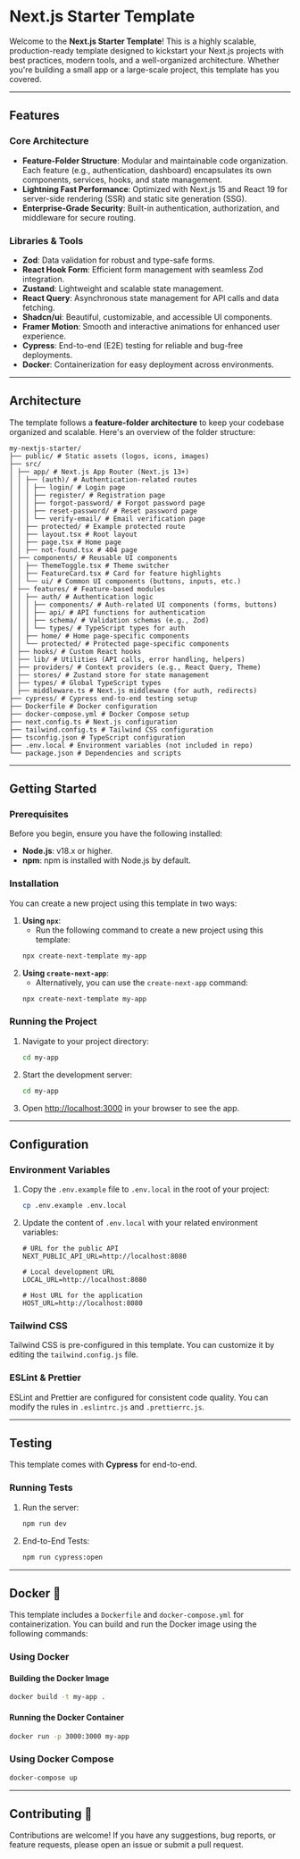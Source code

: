 # Next.js Starter Template

Welcome to the **Next.js Starter Template**! This is a highly scalable, production-ready template designed to kickstart your Next.js projects with best practices, modern tools, and a well-organized architecture. Whether you're building a small app or a large-scale project, this template has you covered.

---

## Features

### Core Architecture

- **Feature-Folder Structure**: Modular and maintainable code organization. Each feature (e.g., authentication, dashboard) encapsulates its own components, services, hooks, and state management.
- **Lightning Fast Performance**: Optimized with Next.js 15 and React 19 for server-side rendering (SSR) and static site generation (SSG).
- **Enterprise-Grade Security**: Built-in authentication, authorization, and middleware for secure routing.

### Libraries & Tools

- **Zod**: Data validation for robust and type-safe forms.
- **React Hook Form**: Efficient form management with seamless Zod integration.
- **Zustand**: Lightweight and scalable state management.
- **React Query**: Asynchronous state management for API calls and data fetching.
- **Shadcn/ui**: Beautiful, customizable, and accessible UI components.
- **Framer Motion**: Smooth and interactive animations for enhanced user experience.
- **Cypress**: End-to-end (E2E) testing for reliable and bug-free deployments.
- **Docker**: Containerization for easy deployment across environments.

---

## Architecture

The template follows a **feature-folder architecture** to keep your codebase organized and scalable. Here's an overview of the folder structure:

```text
my-nextjs-starter/
├── public/ # Static assets (logos, icons, images)
├── src/
│ ├── app/ # Next.js App Router (Next.js 13+)
│ │ ├── (auth)/ # Authentication-related routes
│ │ │ ├── login/ # Login page
│ │ │ ├── register/ # Registration page
│ │ │ ├── forgot-password/ # Forgot password page
│ │ │ ├── reset-password/ # Reset password page
│ │ │ └── verify-email/ # Email verification page
│ │ ├── protected/ # Example protected route
│ │ ├── layout.tsx # Root layout
│ │ ├── page.tsx # Home page
│ │ ├── not-found.tsx # 404 page
│ ├── components/ # Reusable UI components
│ │ ├── ThemeToggle.tsx # Theme switcher
│ │ ├── FeatureCard.tsx # Card for feature highlights
│ │ └── ui/ # Common UI components (buttons, inputs, etc.)
│ ├── features/ # Feature-based modules
│ │ ├── auth/ # Authentication logic
│ │ │ ├── components/ # Auth-related UI components (forms, buttons)
│ │ │ ├── api/ # API functions for authentication
│ │ │ ├── schema/ # Validation schemas (e.g., Zod)
│ │ │ └── types/ # TypeScript types for auth
│ │ ├── home/ # Home page-specific components
│ │ └── protected/ # Protected page-specific components
│ ├── hooks/ # Custom React hooks
│ ├── lib/ # Utilities (API calls, error handling, helpers)
│ ├── providers/ # Context providers (e.g., React Query, Theme)
│ ├── stores/ # Zustand store for state management
│ ├── types/ # Global TypeScript types
│ ├── middleware.ts # Next.js middleware (for auth, redirects)
├── cypress/ # Cypress end-to-end testing setup
├── Dockerfile # Docker configuration
├── docker-compose.yml # Docker Compose setup
├── next.config.ts # Next.js configuration
├── tailwind.config.ts # Tailwind CSS configuration
├── tsconfig.json # TypeScript configuration
├── .env.local # Environment variables (not included in repo)
└── package.json # Dependencies and scripts
```

---

## Getting Started

### Prerequisites

Before you begin, ensure you have the following installed:

- **Node.js**: v18.x or higher.
- **npm**: npm is installed with Node.js by default.

### Installation

You can create a new project using this template in two ways:

1. **Using `npx`**:
   - Run the following command to create a new project using this template:
   ```bash
   npx create-next-template my-app
   ```
2. **Using `create-next-app`**:
   - Alternatively, you can use the `create-next-app` command:
   ```bash
   npx create-next-template my-app
   ```

### Running the Project

1. Navigate to your project directory:
   ```bash
   cd my-app
   ```
2. Start the development server:
   ```bash
   cd my-app
   ```
3. Open [http://localhost:3000](http://localhost:3000) in your browser to see the app.

---

## Configuration

### Environment Variables

1. Copy the `.env.example` file to `.env.local` in the root of your project:

   ```bash
   cp .env.example .env.local
   ```

2. Update the content of `.env.local` with your related environment variables:

   ```plaintext
   # URL for the public API
   NEXT_PUBLIC_API_URL=http://localhost:8080

   # Local development URL
   LOCAL_URL=http://localhost:8080

   # Host URL for the application
   HOST_URL=http://localhost:8080
   ```

### Tailwind CSS

Tailwind CSS is pre-configured in this template. You can customize it by editing the `tailwind.config.js` file.

### ESLint & Prettier

ESLint and Prettier are configured for consistent code quality. You can modify the rules in `.eslintrc.js` and `.prettierrc.js`.

---

## Testing

This template comes with **Cypress** for end-to-end.

### Running Tests

1. Run the server:

   ```bash
   npm run dev
   ```

2. End-to-End Tests:
   ```bash
   npm run cypress:open
   ```

---

## Docker 🐳

This template includes a `Dockerfile` and `docker-compose.yml` for containerization. You can build and run the Docker image using the following commands:

### Using Docker

#### Building the Docker Image

```bash
docker build -t my-app .
```

#### Running the Docker Container

```bash
docker run -p 3000:3000 my-app
```

### Using Docker Compose

```bash
docker-compose up
```

---

## Contributing 🤝

Contributions are welcome! If you have any suggestions, bug reports, or feature requests, please open an issue or submit a pull request.
